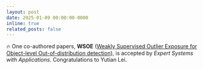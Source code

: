 ```yaml
---
layout: post
date: 2025-01-09 00:00:00-0000
inline: true
related_posts: false
---
```


:fire: One co-authored papers, **WSOE** ([Weakly Supervised Outlier Exposure for Object-level Out-of-distribution detection](https://www.sciencedirect.com/science/article/pii/S0957417425001290)), is accepted by *Expert Systems with Applications*. Congratulations to Yutian Lei.